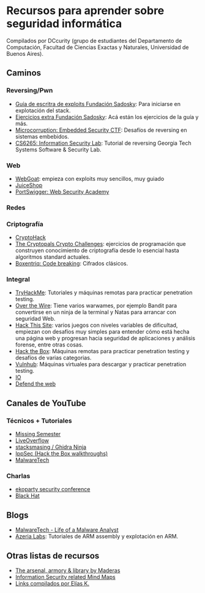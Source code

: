 # Recursos para aprender sobre seguridad informática

Compilados por DCcurity (grupo de estudiantes del Departamento de Computación, Facultad de Ciencias Exactas y Naturales, Universidad de Buenos Aires).

## Caminos

### Reversing/Pwn

- [Guía de escritra de exploits Fundación Sadosky](https://fundacion-sadosky.github.io/guia-escritura-exploits/): Para iniciarse en explotación del stack.
- [Ejercicios extra Fundación Sadosky](https://github.com/fundacion-sadosky/abopp): Acá están los ejercicios de la guía y más.
- [Microcorruption: Embedded Security CTF](https://microcorruption.com/): Desafíos de reversing en sistemas embebidos.
- [CS6265: Information Security Lab](https://tc.gts3.org/cs6265/2019/tut/index.html): Tutorial de reversing Georgia Tech Systems Software & Security Lab.

### Web

- [WebGoat](https://github.com/WebGoat/WebGoat): empieza con exploits muy sencillos, muy guiado
- [JuiceShop](https://github.com/bkimminich/juice-shop)
- [PortSwigger: Web Security Academy](https://portswigger.net/web-security)

### Redes

### Criptografía

- [CryptoHack](https://cryptohack.org)
- [The Cryptopals Crypto Challenges](https://cryptopals.com/): ejercicios de programación que construyen conocimiento de criptografía desde lo esencial hasta algoritmos standard actuales.
- [Boxentriq: Code breaking](https://www.boxentriq.com/code-breaking): Cifrados clásicos.

### Integral

- [TryHackMe](https://tryhackme.com/): Tutoriales y máquinas remotas para practicar penetration testing.
- [Over the Wire](https://overthewire.org/wargames/): Tiene varios warwames, por ejemplo Bandit para convertirse en un ninja de la terminal y Natas para arrancar con seguridad Web.
- [Hack This Site](https://hackthissite.org): varios juegos con niveles variables de dificultad, empiezan con desafíos muy simples para entender cómo está hecha una página web y progresan hacia seguridad de aplicaciones y análisis forense, entre otras cosas.
- [Hack the Box](https://hackthebox.eu): Máquinas remotas para practicar penetration testing y desafíos de varias categorias.
- [Vulnhub](https://www.vulnhub.com/): Máquinas virtuales para descargar y practicar penetration testing.
- [IO](http://io.netgarage.org/)
- [Defend the web](https://defendtheweb.net/)

## Canales de YouTube

### Técnicos + Tutoriales

- [Missing Semester](https://www.youtube.com/channel/UCuXy5tCgEninup9cGplbiFw)
- [LiveOverflow](https://www.youtube.com/channel/UClcE-kVhqyiHCcjYwcpfj9w)
- [stacksmasing / Ghidra Ninja](https://www.youtube.com/channel/UC3S8vxwRfqLBdIhgRlDRVzw)
- [IppSec (Hack the Box walkthroughs)](https://www.youtube.com/channel/UCa6eh7gCkpPo5XXUDfygQQA)
- [MalwareTech](https://www.youtube.com/c/MalwareTechBlog)

### Charlas

- [ekoparty security conference](https://www.youtube.com/channel/UCiVNwNkoMapaeyr9o6XEonA)
- [Black Hat](https://www.youtube.com/user/BlackHatOfficialYT)

## Blogs

- [MalwareTech - Life of a Malware Analyst](https://www.malwaretech.com/)
- [Azeria Labs](https://azeria-labs.com/writing-arm-assembly-part-1/): Tutoriales de ARM assembly y explotación en ARM.

## Otras listas de recursos

- [The arsenal, armory & library by Maderas](https://pastebin.com/v8Mr2k95)
- [Information Security related Mind Maps](https://www.amanhardikar.com/mindmaps.html#)
- [Links compilados por Elías K.](https://pastebin.com/WQhRYB59)
